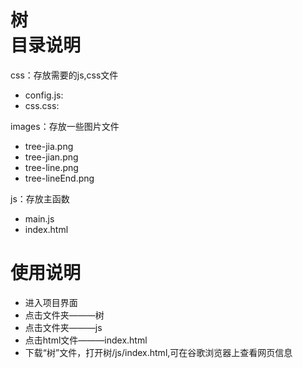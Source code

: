 树<br>
目录说明<br>
========
css：存放需要的js,css文件<br>
  * config.js:<br>
  * css.css:<br>
  
images：存放一些图片文件<br>
  * tree-jia.png<br>
  * tree-jian.png<br>
  * tree-line.png<br>
  * tree-lineEnd.png<br>
  
js：存放主函数<br>
  * main.js<br>
  * index.html<br>
  
使用说明
========
  * 进入项目界面
  * 点击文件夹———树
  * 点击文件夹———js
  * 点击html文件———index.html
  * 下载“树”文件，打开树/js/index.html,可在谷歌浏览器上查看网页信息
